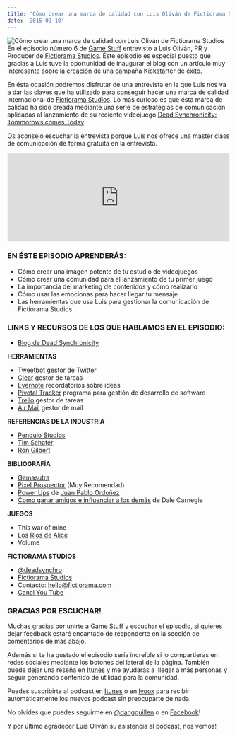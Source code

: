 ```yaml
---
title: 'Cómo crear una marca de calidad con Luis Oliván de Fictiorama Studios'
date: '2015-09-10'
---
```


![Cómo crear una marca de calidad con Luis Oliván de Fictiorama Studios](images/Luis-Olivan.jpg)
En el episodio número 6 de [Game Stuff](http://www.ivoox.com/podcast-game-stuff_sq_f1174207_1.html) entrevisto a Luis Oliván, PR y Producer de [Fictiorama Studios](http://www.deadsynchronicity.com/en/). Éste episodio es especial puesto que gracias a Luis tuve la oportunidad de inaugurar el blog con un artículo muy interesante sobre la creación de una campaña Kickstarter de éxito.

En ésta ocasión podremos disfrutar de una entrevista en la que Luis nos va a dar las claves que ha utilizado para conseguir hacer una marca de calidad internacional de [Fictiorama Studios](http://www.deadsynchronicity.com/en/). Lo más curioso es que ésta marca de calidad ha sido creada mediante una serie de estrategias de comunicación aplicadas al lanzamiento de su reciente videojuego [Dead Synchronicity: Tommorows comes Today](http://www.deadsynchronicity.com/en/).

Os aconsejo escuchar la entrevista porque Luis nos ofrece una master class de comunicación de forma gratuita en la entrevista.

<iframe id="audio_8255727" style="border: 1px solid #EEE; box-sizing: border-box; width: 100%;" src="https://www.ivoox.com/player_ej_8255727_4_1.html?c1=ff6600" width="300" height="200" frameborder="0" scrolling="no" allowfullscreen="allowfullscreen"></iframe>

### EN ÉSTE EPISODIO APRENDERÁS:

- Cómo crear una imagen potente de tu estudio de videojuegos
- Cómo crear una comunidad para el lanzamiento de tu primer juego
- La importancia del marketing de contenidos y cómo realizarlo
- Cómo usar las emocionas para hacer llegar tu mensaje
- Las herramientas que usa Luis para gestionar la comunicación de Fictiorama Studios

### LINKS Y RECURSOS DE LOS QUE HABLAMOS EN EL EPISODIO:

- [Blog de Dead Synchronicity](http://www.deadsynchronicity.com/en/home/)

**HERRAMIENTAS**

- [Tweetbot](http://tapbots.com/tweetbot/) gestor de Twitter
- [Clear](https://itunes.apple.com/us/app/clear-tasks-reminders-to-do/id493136154?mt=8) gestor de tareas
- [Evernote](https://evernote.com/) recordatorios sobre ideas
- [Pivotal Tracker](https://www.pivotaltracker.com/) programa para gestión de desarrollo de software
- [Trello](https://trello.com/) gestor de tareas
- [Air Mail](http://airmailapp.com/) gestor de mail

**REFERENCIAS DE LA INDUSTRIA**

- [Pendulo Studios](http://www.pendulo-studios.com/)
- [Tim Schafer](https://es.wikipedia.org/wiki/Tim_Schafer)
- [Ron Gilbert](https://es.wikipedia.org/wiki/Ron_Gilbert)

**BIBLIOGRAFÍA**

- [Gamasutra](http://www.gamasutra.com/)
- [Pixel Prospector](http://www.pixelprospector.com/) (Muy Recomendad)
- [Power Ups](http://www.casadellibro.com/libro-power-ups/9788494112836/2233425) de [Juan Pablo Ordoñez](https://twitter.com/juanpordonez)
- [Como ganar amigos e influenciar a los demás](http://www.amazon.com/Amigos-Influir-Personas-Spanish-Edition/dp/0307475409) de Dale Carnegie

**JUEGOS**

- This war of mine
- [Los Ríos de Alice](http://www.losriosdealice.com)
- Volume

**FICTIORAMA STUDIOS**

- [@deadsynchro](https://twitter.com/deadsynchro)
- [Fictiorama Studios](http://www.deadsynchronicity.com/en/)
- Contacto: hello@fictiorama.com
- [Canal You Tube](https://www.youtube.com/user/fictiorama)

### GRACIAS POR ESCUCHAR!

Muchas gracias por unirte a [Game Stuff](http://www.ivoox.com/ep-5-metodologias-agiles-videojuegos-pablo-audios-mp3_rf_7761362_1.html) y escuchar el episodio, si quieres dejar feedback estaré encantado de responderte en la sección de comentarios de más abajo.

Además si te ha gustado el episodio sería increíble si lo compartieras en redes sociales mediante los botones del lateral de la página. También puede dejar una reseña en [Itunes](https://itunes.apple.com/es/podcast/game-stuff/id1001925699?l=en) y me ayudarás a  llegar a más personas y seguir generando contenido de utilidad para la comunidad.

Puedes suscribirte al podcast en [Itunes](https://itunes.apple.com/es/podcast/game-stuff/id1001925699?l=en) o en [Ivoox](http://www.ivoox.com/ep-5-metodologias-agiles-videojuegos-pablo-audios-mp3_rf_7761362_1.html) para recibir automáticamente los nuevos podcast sin preocuparte de nada.

No olvides que puedes seguirme en [@dangguillen](https://twitter.com/dangguillen) o en [Facebook](https://www.facebook.com/DanielGGBlog?)!

Y por último agradecer Luis Oliván su asistencia al podcast, nos vemos!
